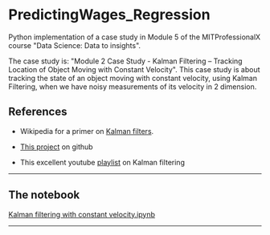# PredictingWages_Regression

Python implementation of a case study in Module 5 of the MITProfessionalX course "Data Science: Data to insights".

The case study is: "Module 2 Case Study - Kalman Filtering – Tracking Location of Object Moving with Constant Velocity". This case study is about tracking the state of an object moving with constant velocity, using Kalman Filtering, when we have noisy measurements of its velocity in 2 dimension.

## References
* Wikipedia for a primer on [Kalman filters](https://en.wikipedia.org/wiki/Kalman_filter).

* [This project](https://balzer82.github.io/Kalman/) on github

* This excellent youtube [playlist](https://www.youtube.com/playlist?list=PLX2gX-ftPVXU3oUFNATxGXY90AULiqnWT) on Kalman filtering
---

## The notebook
[Kalman filtering with constant velocity.ipynb](https://github.com/aless80/KalmanFiltering_ConstantVelocity/blob/master/Kalman%20filtering%20with%20constant%20velocity.ipynb)

---
